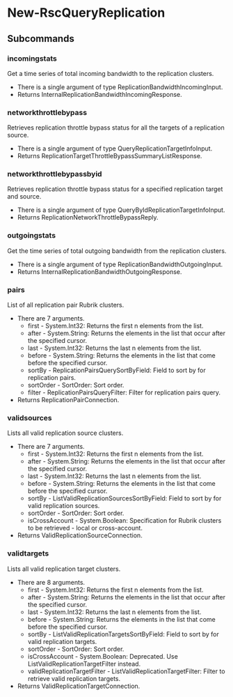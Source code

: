 # New-RscQueryReplication
## Subcommands
### incomingstats
Get a time series of total incoming bandwidth to the replication clusters.

- There is a single argument of type ReplicationBandwidthIncomingInput.
- Returns InternalReplicationBandwidthIncomingResponse.
### networkthrottlebypass
Retrieves replication throttle bypass status for all the targets of a replication source.

- There is a single argument of type QueryReplicationTargetInfoInput.
- Returns ReplicationTargetThrottleBypassSummaryListResponse.
### networkthrottlebypassbyid
Retrieves replication throttle bypass status for a specified replication target and source.

- There is a single argument of type QueryByIdReplicationTargetInfoInput.
- Returns ReplicationNetworkThrottleBypassReply.
### outgoingstats
Get the time series of total outgoing bandwidth from the replication clusters.

- There is a single argument of type ReplicationBandwidthOutgoingInput.
- Returns InternalReplicationBandwidthOutgoingResponse.
### pairs
List of all replication pair Rubrik clusters.

- There are 7 arguments.
    - first - System.Int32: Returns the first n elements from the list.
    - after - System.String: Returns the elements in the list that occur after the specified cursor.
    - last - System.Int32: Returns the last n elements from the list.
    - before - System.String: Returns the elements in the list that come before the specified cursor.
    - sortBy - ReplicationPairsQuerySortByField: Field to sort by for replication pairs.
    - sortOrder - SortOrder: Sort order.
    - filter - ReplicationPairsQueryFilter: Filter for replication pairs query.
- Returns ReplicationPairConnection.
### validsources
Lists all valid replication source clusters.

- There are 7 arguments.
    - first - System.Int32: Returns the first n elements from the list.
    - after - System.String: Returns the elements in the list that occur after the specified cursor.
    - last - System.Int32: Returns the last n elements from the list.
    - before - System.String: Returns the elements in the list that come before the specified cursor.
    - sortBy - ListValidReplicationSourcesSortByField: Field to sort by for valid replication sources.
    - sortOrder - SortOrder: Sort order.
    - isCrossAccount - System.Boolean: Specification for Rubrik clusters to be retrieved - local or cross-account.
- Returns ValidReplicationSourceConnection.
### validtargets
Lists all valid replication target clusters.

- There are 8 arguments.
    - first - System.Int32: Returns the first n elements from the list.
    - after - System.String: Returns the elements in the list that occur after the specified cursor.
    - last - System.Int32: Returns the last n elements from the list.
    - before - System.String: Returns the elements in the list that come before the specified cursor.
    - sortBy - ListValidReplicationTargetsSortByField: Field to sort by for valid replication targets.
    - sortOrder - SortOrder: Sort order.
    - isCrossAccount - System.Boolean: Deprecated. Use ListValidReplicationTargetFilter instead.
    - validReplicationTargetFilter - ListValidReplicationTargetFilter: Filter to retrieve valid replication targets.
- Returns ValidReplicationTargetConnection.
